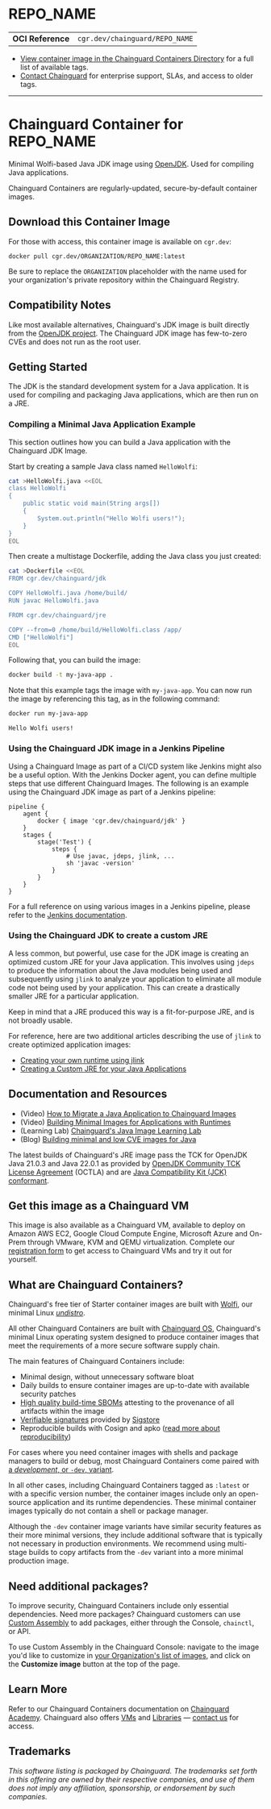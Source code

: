 <!--monopod:start-->
# REPO_NAME
| | |
| - | - |
| **OCI Reference** | `cgr.dev/chainguard/REPO_NAME` |


* [View container image in the Chainguard Containers Directory](https://images.chainguard.dev/directory/image/REPO_NAME/versions) for a full list of available tags.
* [Contact Chainguard](https://www.chainguard.dev/contact?utm_source=readmes) for enterprise support, SLAs, and access to older tags.

---
<!--monopod:end-->

<!--overview:start-->
# Chainguard Container for REPO_NAME

Minimal Wolfi-based Java JDK image using [OpenJDK](https://openjdk.org/projects/jdk/).  Used for compiling Java applications.

Chainguard Containers are regularly-updated, secure-by-default container images.
<!--overview:end-->

<!--getting:start-->
## Download this Container Image
For those with access, this container image is available on `cgr.dev`:

```
docker pull cgr.dev/ORGANIZATION/REPO_NAME:latest
```

Be sure to replace the `ORGANIZATION` placeholder with the name used for your organization's private repository within the Chainguard Registry.
<!--getting:end-->

<!--body:start-->
## Compatibility Notes

Like most available alternatives, Chainguard's JDK image is built directly from the [OpenJDK project](https://openjdk.org/). The Chainguard JDK image has few-to-zero CVEs and does not run as the root user.

## Getting Started

The JDK is the standard development system for a Java application. It is used for compiling and packaging Java applications, which are then run on a JRE.

### Compiling a Minimal Java Application Example

This section outlines how you can build a Java application with the Chainguard JDK Image.

Start by creating a sample Java class named `HelloWolfi`:

```sh
cat >HelloWolfi.java <<EOL
class HelloWolfi
{
    public static void main(String args[])
    {
        System.out.println("Hello Wolfi users!");
    }
}
EOL
```

Then create a multistage Dockerfile, adding the Java class you just created:

```sh
cat >Dockerfile <<EOL
FROM cgr.dev/chainguard/jdk

COPY HelloWolfi.java /home/build/
RUN javac HelloWolfi.java

FROM cgr.dev/chainguard/jre

COPY --from=0 /home/build/HelloWolfi.class /app/
CMD ["HelloWolfi"]
EOL
```

Following that, you can build the image:

```sh
docker build -t my-java-app .
```

Note that this example tags the image with `my-java-app`. You can now run the image by referencing this tag, as in the following command:

```sh
docker run my-java-app
```
```
Hello Wolfi users!
```

### Using the Chainguard JDK image in a Jenkins Pipeline

Using a Chainguard Image as part of a CI/CD system like Jenkins might also be a useful option. With the Jenkins Docker agent, you can define multiple steps that use different Chainguard Images. The following is an example using the Chainguard JDK image as part of a Jenkins pipeline:

```
pipeline {
    agent {
        docker { image 'cgr.dev/chainguard/jdk' }
    }
    stages {
        stage('Test') {
            steps {
                # Use javac, jdeps, jlink, ...
                sh 'javac -version'
            }
        }
    }
}
```

For a full reference on using various images in a Jenkins pipeline, please refer to the [Jenkins documentation](https://www.jenkins.io/doc/book/pipeline/docker/).

### Using the Chainguard JDK to create a custom JRE

A less common, but powerful, use case for the JDK image is creating an optimized custom JRE for your Java application. This involves using `jdeps` to produce the information about the Java modules being used and subsequently using `jlink` to analyze your application to eliminate all module code not being used by your application. This can create a drastically smaller JRE for a particular application.

Keep in mind that a JRE produced this way is a fit-for-purpose JRE, and is not broadly usable.

For reference, here are two additional articles describing the use of `jlink` to create optimized application images:

- [Creating your own runtime using jlink](https://adoptium.net/en-GB/blog/2021/10/jlink-to-produce-own-runtime/)
- [Creating a Custom JRE for your Java Applications](https://adriankodja.com/creating-a-custom-jre-for-your-java-applications)

## Documentation and Resources

- (Video) [How to Migrate a Java Application to Chainguard Images](https://edu.chainguard.dev/chainguard/chainguard-images/videos/java-images/)
- (Video) [Building Minimal Images for Applications with Runtimes](https://edu.chainguard.dev/chainguard/chainguard-images/videos/minimal-runtime-images/)
- (Learning Lab) [Chainguard's Java Image Learning Lab](https://www.chainguard.dev/events/chainguards-java-image)
- (Blog) [Building minimal and low CVE images for Java](https://www.chainguard.dev/unchained/building-minimal-and-low-cve-images-for-java)

The latest builds of Chainguard's JRE image pass the TCK for OpenJDK Java 21.0.3 and Java 22.0.1 as provided by [OpenJDK Community TCK License Agreement](https://openjdk.org/legal/openjdk-tck-license.pdf) (OCTLA) and are [Java Compatibility Kit (JCK) conformant](https://www.chainguard.dev/unchained/chainguards-openjdk-java-images-are-now-jck-conformant).
<!--body:end-->

## Get this image as a Chainguard VM

This image is also available as a Chainguard VM, available to deploy on Amazon AWS EC2, Google Cloud Compute Engine, Microsoft Azure and On-Prem through VMware, KVM and QEMU virtualization. Complete our [registration form](https://get.chainguard.dev/vmearlyaccesswaitlist?utm_source=readmes) to get access to Chainguard VMs and try it out for yourself.

## What are Chainguard Containers?

Chainguard's free tier of Starter container images are built with [Wolfi](https://edu.chainguard.dev/open-source/wolfi/overview?utm_source=readmes), our minimal Linux _[undistro](https://edu.chainguard.dev/open-source/wolfi/overview/#why-undistro)_.

All other Chainguard Containers are built with [Chainguard OS](https://edu.chainguard.dev/chainguard/chainguard-os/overview/?utm_source=readmes), Chainguard's minimal Linux operating system designed to produce container images that meet the requirements of a more secure software supply chain.

The main features of Chainguard Containers include:

* Minimal design, without unnecessary software bloat
* Daily builds to ensure container images are up-to-date with available security patches
* [High quality build-time SBOMs](https://edu.chainguard.dev/chainguard/chainguard-images/working-with-images/retrieve-image-sboms/?utm_source=readmes) attesting to the provenance of all artifacts within the image
* [Verifiable signatures](https://edu.chainguard.dev/chainguard/chainguard-images/working-with-images/retrieve-image-sboms/) provided by [Sigstore](https://edu.chainguard.dev/open-source/sigstore/cosign/an-introduction-to-cosign/?utm_source=readmes)
* Reproducible builds with Cosign and apko ([read more about reproducibility](https://www.chainguard.dev/unchained/reproducing-chainguards-reproducible-image-builds?utm_source=readmes))

For cases where you need container images with shells and package managers to build or debug, most Chainguard Containers come paired with [a *development*, or `-dev`, variant](https://edu.chainguard.dev/chainguard/chainguard-images/about/differences-development-production/).

In all other cases, including Chainguard Containers tagged as `:latest` or with a specific version number, the container images include only an open-source application and its runtime dependencies. These minimal container images typically do not contain a shell or package manager.

Although the `-dev` container image variants have similar security features as their more minimal versions, they include additional software that is typically not necessary in production environments. We recommend using multi-stage builds to copy artifacts from the `-dev` variant into a more minimal production image.

## Need additional packages?

To improve security, Chainguard Containers include only essential dependencies. Need more packages? Chainguard customers can use [Custom Assembly](https://edu.chainguard.dev/chainguard/chainguard-images/features/ca-docs/custom-assembly/) to add packages, either through the Console, `chainctl`, or API.

To use Custom Assembly in the Chainguard Console: navigate to the image you'd like to customize in [your Organization's list of images](https://console.chainguard.dev/images/organization), and click on the **Customize image** button at the top of the page.

## Learn More

Refer to our Chainguard Containers documentation on [Chainguard Academy](https://edu.chainguard.dev/?utm_source=readmes). Chainguard also offers [VMs](https://www.chainguard.dev/vms?utm_source=readmes) and [Libraries](https://www.chainguard.dev/libraries?utm_source=readmes) — [contact us](https://www.chainguard.dev/contact?utm_source=readmes) for access.
 

## Trademarks

_This software listing is packaged by Chainguard. The trademarks set forth in this offering are owned by their respective companies, and use of them does not imply any affiliation, sponsorship, or endorsement by such companies._